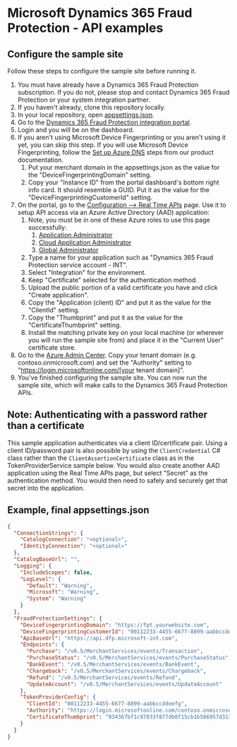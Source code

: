 # Microsoft Dynamics 365 Fraud Protection - API examples
## Configure the sample site

Follow these steps to configure the sample site before running it.

1. You must have already have a Dynamics 365 Fraud Protection subscription. If you do not, please stop and contact Dynamics 365 Fraud Protection or your system integration partner.
1. If you haven't already, clone this repository locally.
1. In your local repository, open [appsettings.json](../src/Web/appsettings.json).
1. Go to the [Dynamics 365 Fraud Protection integration portal](https://dfp.microsoft-int.com).
1. Login and you will be on the dashboard.
1. If you aren't using Microsoft Device Fingerprinting or you aren't using it yet, you can skip this step. If you will use Microsoft Device Fingerprinting, follow the [Set up Azure DNS](https://docs.microsoft.com/en-us/dynamics365/fraud-protection/device-fingerprinting#set-up-azure-dns) steps from our product documentation.
   1. Put your merchant domain in the appsettings.json as the value for the "DeviceFingerprintingDomain" setting. 
   1. Copy your "Instance ID" from the portal dashboard's bottom right info card. It should resemble a GUID. Put it as the value for the "DeviceFingerprintingCustomerId" setting.
1. On the portal, go to the [Configuration --> Real Time APIs](https://dfp.microsoft-int.com/configuration/realTimeApis) page. Use it to setup API access via an Azure Active Directory (AAD) application:
   1. Note, you must be in one of these Azure roles to use this page successfully:
      1. [Application Administrator](https://docs.microsoft.com/en-us/azure/active-directory/users-groups-roles/directory-assign-admin-roles#application-administrator)
      1. [Cloud Application Administrator](https://docs.microsoft.com/en-us/azure/active-directory/users-groups-roles/directory-assign-admin-roles#cloud-application-administrator)
      1. [Global Administrator](https://docs.microsoft.com/en-us/azure/active-directory/users-groups-roles/directory-assign-admin-roles#company-administrator)
   1. Type a name for your application such as "Dynamics 365 Fraud Protection service account - INT".
   1. Select "Integration" for the environment.
   1. Keep "Certificate" selected for the authentication method.
   1. Upload the public portion of a valid certificate you have and click "Create application".
   1. Copy the "Application (client) ID" and put it as the value for the "ClientId" setting.
   1. Copy the "Thumbprint" and put it as the value for the "CertificateThumbprint" setting.
   1. Install the matching private key on your local machine (or wherever you will run the sample site from) and place it in the "Current User" certificate store.
1. Go to the [Azure Admin Center](https://aad.portal.azure.com/#blade/Microsoft_AAD_IAM/ActiveDirectoryMenuBlade/Overview). Copy your tenant domain (e.g. contoso.onmicrosoft.com) and set the "Authority" setting to "https://login.microsoftonline.com/[your tenant domain]".
1. You've finished configuring the sample site. You can now run the sample site, which will make calls to the Dynamics 365 Fraud Protection APIs.

## Note: Authenticating with a password rather than a certificate
This sample application authenticates via a client ID/certificate pair. Using a client ID/password pair is also possible by using the ```ClientCredential``` C# class rather than the ```ClientAssertionCertificate``` class as in the TokenProviderService sample below. You would also create another AAD application using the Real Time APIs page, but select "Secret" as the authentication method. You would then need to safely and securely get that secret into the application.

## Example, final appsettings.json
```json
{
  "ConnectionStrings": {
    "CatalogConnection": "<optional>",
    "IdentityConnection": "<optional>"
  },
  "CatalogBaseUrl": "",
  "Logging": {
    "IncludeScopes": false,
    "LogLevel": {
      "Default": "Warning",
      "Microsoft": "Warning",
      "System": "Warning"
    }
  },
  "FraudProtectionSettings": {
    "DeviceFingerprintingDomain": "https://fpt.yourwebsite.com",
    "DeviceFingerprintingCustomerId": "00112233-4455-6677-8899-aabbccddeeff",
    "ApiBaseUrl": "https://api.dfp.microsoft-int.com",
    "Endpoints": {
      "Purchase": "/v0.5/MerchantServices/events/Transaction",
      "PurchaseStatus": "/v0.5/MerchantServices/events/PurchaseStatus",
      "BankEvent": "/v0.5/MerchantServices/events/BankEvent",
      "Chargeback": "/v0.5/MerchantServices/events/Chargeback",
      "Refund": "/v0.5/MerchantServices/events/Refund",
      "UpdateAccount": "/v0.5/MerchantServices/events/UpdateAccount"
    },
    "TokenProviderConfig": {
      "ClientId": "00112233-4455-6677-8899-aabbccddeefg",
      "Authority": "https://login.microsoftonline.com/contoso.onmicrosoft.com",
      "CertificateThumbprint": "934367bf1c97033f877db0f15cb1b586957d313"
    }
  }
}
```